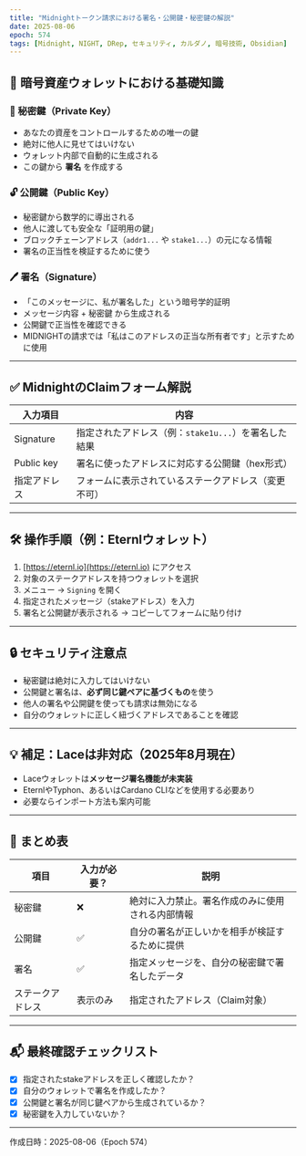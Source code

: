 ```yaml
---
title: "Midnightトークン請求における署名・公開鍵・秘密鍵の解説"
date: 2025-08-06
epoch: 574
tags: [Midnight, NIGHT, DRep, セキュリティ, カルダノ, 暗号技術, Obsidian]
---
```


## 🧠 暗号資産ウォレットにおける基礎知識

### 🔐 秘密鍵（Private Key）

- あなたの資産をコントロールするための唯一の鍵
- 絶対に他人に見せてはいけない
- ウォレット内部で自動的に生成される
- この鍵から **署名** を作成する

### 🔓 公開鍵（Public Key）

- 秘密鍵から数学的に導出される
- 他人に渡しても安全な「証明用の鍵」
- ブロックチェーンアドレス（`addr1...` や `stake1...`）の元になる情報
- 署名の正当性を検証するために使う

### 🖊️ 署名（Signature）

- 「このメッセージに、私が署名した」という暗号学的証明
- メッセージ内容 + 秘密鍵 から生成される
- 公開鍵で正当性を確認できる
- MIDNIGHTの請求では「私はこのアドレスの正当な所有者です」と示すために使用

---

## ✅ MidnightのClaimフォーム解説

| 入力項目         | 内容 |
|------------------|------|
| Signature        | 指定されたアドレス（例：`stake1u...`）を署名した結果 |
| Public key       | 署名に使ったアドレスに対応する公開鍵（hex形式） |
| 指定アドレス     | フォームに表示されているステークアドレス（変更不可） |

---

## 🛠️ 操作手順（例：Eternlウォレット）

1. [https://eternl.io](https://eternl.io) にアクセス
2. 対象のステークアドレスを持つウォレットを選択
3. メニュー → `Signing` を開く
4. 指定されたメッセージ（stakeアドレス）を入力
5. 署名と公開鍵が表示される → コピーしてフォームに貼り付け

---

## 🔒 セキュリティ注意点

- 秘密鍵は絶対に入力してはいけない
- 公開鍵と署名は、**必ず同じ鍵ペアに基づくもの**を使う
- 他人の署名や公開鍵を使っても請求は無効になる
- 自分のウォレットに正しく紐づくアドレスであることを確認

---

## 💡 補足：Laceは非対応（2025年8月現在）

- Laceウォレットは**メッセージ署名機能が未実装**
- EternlやTyphon、あるいはCardano CLIなどを使用する必要あり
- 必要ならインポート方法も案内可能

---

## 📄 まとめ表

| 項目       | 入力が必要？ | 説明 |
|------------|-------------|------|
| 秘密鍵     | ❌           | 絶対に入力禁止。署名作成のみに使用される内部情報 |
| 公開鍵     | ✅           | 自分の署名が正しいかを相手が検証するために提供 |
| 署名       | ✅           | 指定メッセージを、自分の秘密鍵で署名したデータ |
| ステークアドレス | 表示のみ     | 指定されたアドレス（Claim対象） |

---

## 📬 最終確認チェックリスト

- [x] 指定されたstakeアドレスを正しく確認したか？
- [x] 自分のウォレットで署名を作成したか？
- [x] 公開鍵と署名が同じ鍵ペアから生成されているか？
- [x] 秘密鍵を入力していないか？

---

作成日時：2025-08-06（Epoch 574）
